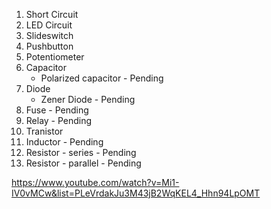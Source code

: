 1. Short Circuit
2. LED Circuit
3. Slideswitch
4. Pushbutton
5. Potentiometer
6. Capacitor
    - Polarized capacitor - Pending
7. Diode
    - Zener Diode - Pending
8. Fuse - Pending
9. Relay - Pending
10. Tranistor
11. Inductor - Pending
12. Resistor - series - Pending
13. Resistor - parallel - Pending

https://www.youtube.com/watch?v=Mi1-IV0vMCw&list=PLeVrdakJu3M43jB2WqKEL4_Hhn94LpOMT
